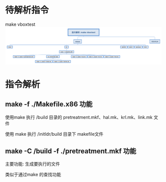 # 待解析指令
make vboxtest
![avatar](../images/Instruction_parsing.png)

# 指令解析
## make -f ./Makefile.x86 功能
使用make 执行 /build 目录的 pretreatment.mkf、hal.mk、krl.mk、link.mk 文件

使用 make 执行 /initldr/build 目录下 makefile文件

## make -C /build -f ./pretreatment.mkf 功能
主要功能: 生成要执行的文件

类似于通过make 的查找功能